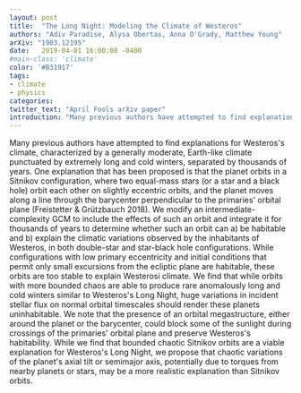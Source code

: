 ```yaml
---
layout: post
title:  "The Long Night: Modeling the Climate of Westeros"
authors: "Adiv Paradise, Alysa Obertas, Anna O'Grady, Matthew Young"
arXiv: "1903.12195"
date:   2019-04-01 16:00:00 -0400
#main-class: 'climate'
color: '#B31917'
tags:
- climate
- physics
categories:
twitter_text: "April Fools arXiv paper"
introduction: "Many previous authors have attempted to find explanations for Westeros's climate..."
---
```


Many previous authors have attempted to find explanations for Westeros's climate, characterized by a generally moderate, Earth-like climate punctuated by extremely long and cold winters, separated by thousands of years. One explanation that has been proposed is that the planet orbits in a Sitnikov configuration, where two equal-mass stars (or a star and a black hole) orbit each other on slightly eccentric orbits, and the planet moves along a line through the barycenter perpendicular to the primaries' orbital plane (Freistetter & Grützbauch 2018). We modify an intermediate-complexity GCM to include the effects of such an orbit and integrate it for thousands of years to determine whether such an orbit can a) be habitable and b) explain the climatic variations observed by the inhabitants of Westeros, in both double-star and star-black hole configurations. While configurations with low primary eccentricity and initial conditions that permit only small excursions from the ecliptic plane are habitable, these orbits are too stable to explain Westerosi climate. We find that while orbits with more bounded chaos are able to produce rare anomalously long and cold winters similar to Westeros's Long Night, huge variations in incident stellar flux on normal orbital timescales should render these planets uninhabitable. We note that the presence of an orbital megastructure, either around the planet or the barycenter, could block some of the sunlight during crossings of the primaries' orbital plane and preserve Westeros's habitability. While we find that bounded chaotic Sitnikov orbits are a viable explanation for Westeros's Long Night, we propose that chaotic variations of the planet's axial tilt or semimajor axis, potentially due to torques from nearby planets or stars, may be a more realistic explanation than Sitnikov orbits.
